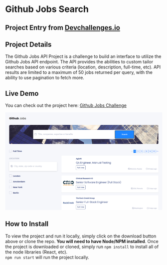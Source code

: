 <div style="{background-color: #333; color: #EEE; height: 100%;}">
<h1>Github Jobs Search</h1>
<h2>Project Entry from <a href="https://devchallenges.io/challenges/TtUjDt19eIHxNQ4n5jps">Devchallenges.io</a></h2>

<h2>Project Details</h2>
<p>The Github Jobs API Project is a challenge to build an interface to utilize the Github Jobs API endpoint. The API provides the abilities to custom tailor searches based on various criteria (location, description, full-time, etc). API results are limited to a maximum of 50 jobs returned per query, with the ability to use pagination to fetch more.</p>
<h2>Live Demo</h2>
<p>You can check out the project here: <a href="https://joblistingsreact.netlify.app/">Github Jobs Challenge</a>
<p style="{text-align:center;}">
<img src="projectImages/desktop_search.PNG" />
</p>

<h2>How to Install</h2>
<p>To view the project and run it locally, simply click on the download button above or clone the repo. <strong>You will need to have Node/NPM installed</strong>. Once the project is downloaded or cloned, simply run <code>npm install</code> to install all of the node libraries (React, etc). <br>
<code>npm run start</code> will run the project locally.</p>
</div>